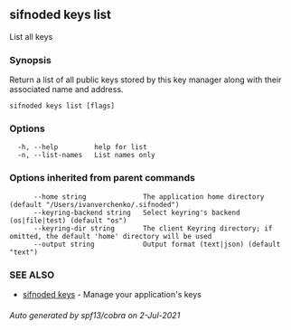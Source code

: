 ## sifnoded keys list

List all keys

### Synopsis

Return a list of all public keys stored by this key manager
along with their associated name and address.

```
sifnoded keys list [flags]
```

### Options

```
  -h, --help         help for list
  -n, --list-names   List names only
```

### Options inherited from parent commands

```
      --home string              The application home directory (default "/Users/ivanverchenko/.sifnoded")
      --keyring-backend string   Select keyring's backend (os|file|test) (default "os")
      --keyring-dir string       The client Keyring directory; if omitted, the default 'home' directory will be used
      --output string            Output format (text|json) (default "text")
```

### SEE ALSO

* [sifnoded keys](sifnoded_keys.md)	 - Manage your application's keys

###### Auto generated by spf13/cobra on 2-Jul-2021
